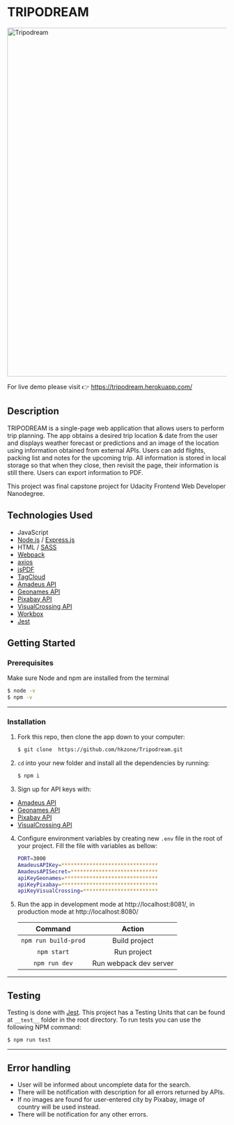 # TRIPODREAM

<img src="https://github.com/hkzone/Tripodream.git/blob/master/demo/demo.gif" alt="Tripodream" width="800sentipx">

For live demo please visit 👉 https://tripodream.herokuapp.com/

## Description

TRIPODREAM is a single-page web application that allows users to perform trip planning. The app obtains a desired trip location & date from the user and displays weather forecast or predictions and an image of the location using information obtained from external APIs. Users can add flights, packing list and notes for the upcoming trip. All information is stored in local storage so that when they close, then revisit the page, their information is still there. Users can export information to PDF.

This project was final capstone project for Udacity Frontend Web Developer Nanodegree.

## Technologies Used

- JavaScript
- [Node.js](https://nodejs.org/) / [Express.js](https://expressjs.com/)
- HTML / [SASS](https://sass-lang.com/)
- [Webpack](https://github.com/webpack/webpack)
- [axios](https://www.npmjs.com/package/axios)
- [jsPDF](https://github.com/parallax/jsPDF)
- [TagCloud](https://github.com/cong-min/TagCloud)
- [Amadeus API](https://developers.amadeus.com/)
- [Geonames API](http://www.geonames.org/export/web-services.html)
- [Pixabay API](https://pixabay.com/api/docs/)
- [VisualCrossing API](https://www.visualcrossing.com/weather-api)
- [Workbox](https://developers.google.com/web/tools/workbox)
- [Jest](https://github.com/facebook/jest)

## Getting Started

### Prerequisites

Make sure Node and npm are installed from the terminal

```bash
$ node -v
$ npm -v
```

---

### Installation

1. Fork this repo, then clone the app down to your computer:

   ```bash
   $ git clone  https://github.com/hkzone/Tripodream.git
   ```

2. `cd` into your new folder and install all the
   dependencies by running:

   ```bash
   $ npm i
   ```

3. Sign up for API keys with:

- [Amadeus API](https://developers.amadeus.com/)
- [Geonames API](http://www.geonames.org/export/web-services.html)
- [Pixabay API](https://pixabay.com/api/docs/)
- [VisualCrossing API](https://www.visualcrossing.com/weather-api)
  <br>

4. Configure environment variables by creating new `.env` file in the root of your project. Fill the file with variables as bellow:

   ```bash
   PORT=3000
   AmadeusAPIKey=*******************************
   AmadeusAPISecret=****************************
   apiKeyGeonames=******************************
   apiKeyPixabay=*******************************
   apiKeyVisualCrossing=************************
   ```

5. Run the app in development mode at http://localhost:8081/, in production mode at http://localhost:8080/

   |       Command        |         Action         |
   | :------------------: | :--------------------: |
   | `npm run build-prod` |     Build project      |
   |     `npm start`      |      Run project       |
   |    `npm run dev`     | Run webpack dev server |

---

## Testing

Testing is done with [Jest](https://github.com/facebook/jest). This project has a Testing Units that can be found at `__test__` folder in the root directory.
To run tests you can use the following NPM command:

```
$ npm run test
```

---

## Error handling

- User will be informed about uncomplete data for the search.
- There will be notification with description for all errors returned by APIs.
- If no images are found for user-entered city by Pixabay, image of country will be used instead.
- There will be notification for any other errors.
